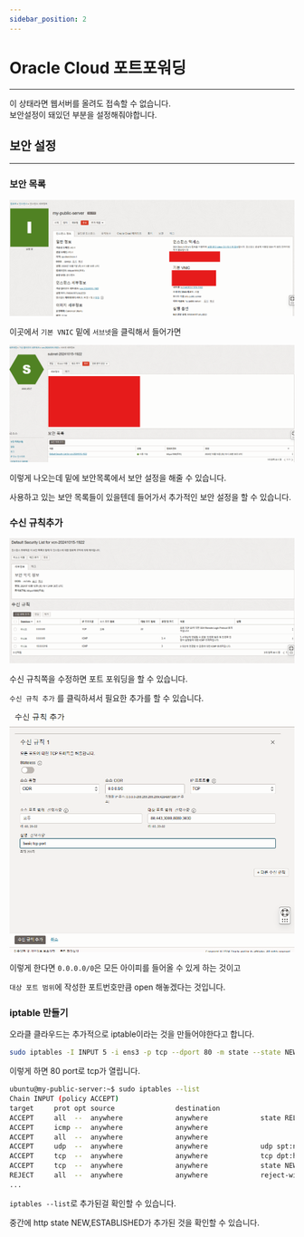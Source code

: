 ```yaml
---
sidebar_position: 2
---
```


# Oracle Cloud 포트포워딩
---

이 상태라면 웹서버를 올려도 접속할 수 없습니다.  
보안설정이 돼있던 부분을 설정해줘야합니다.

## 보안 설정
---

### 보안 목록

![alt text](./img/infra2/image.png)

이곳에서 `기본 VNIC` 밑에 `서브넷`을 클릭해서 들어가면

![alt text](./img/infra2/image1.png)

이렇게 나오는데 밑에 보안목록에서 보안 설정을 해줄 수 있습니다.

사용하고 있는 보안 목록들이 있을텐데 들어가서 추가적인 보안 설정을 할 수 있습니다.


### 수신 규칙추가

![alt text](./img/infra2/image2.png)

수신 규칙쪽을 수정하면 포트 포워딩을 할 수 있습니다.


`수신 규칙 추가` 를 클릭하셔서 필요한 추가를 할 수 있습니다.

![alt text](./img/infra2/image3.png)

이렇게 한다면 `0.0.0.0/0`은 모든 아이피를 들어올 수 있게 하는 것이고

`대상 포트 범위`에 작성한 포트번호만큼 open 해놓겠다는 것입니다.


### iptable 만들기

오라클 클라우드는 추가적으로 iptable이라는 것을 만들어야한다고 합니다.

```bash
sudo iptables -I INPUT 5 -i ens3 -p tcp --dport 80 -m state --state NEW,ESTABLISHED -j ACCEPT
```

이렇게 하면 80 port로 tcp가 열립니다.


```bash
ubuntu@my-public-server:~$ sudo iptables --list
Chain INPUT (policy ACCEPT)
target     prot opt source               destination
ACCEPT     all  --  anywhere             anywhere             state RELATED,ESTABLISHED
ACCEPT     icmp --  anywhere             anywhere
ACCEPT     all  --  anywhere             anywhere
ACCEPT     udp  --  anywhere             anywhere             udp spt:ntp
ACCEPT     tcp  --  anywhere             anywhere             tcp dpt:http state NEW,ESTABLISHED
ACCEPT     tcp  --  anywhere             anywhere             state NEW tcp dpt:ssh
REJECT     all  --  anywhere             anywhere             reject-with icmp-host-prohibited
...
```

`iptables --list`로 추가된걸 확인할 수 있습니다.

중간에 http state NEW,ESTABLISHED가 추가된 것을 확인할 수 있습니다.